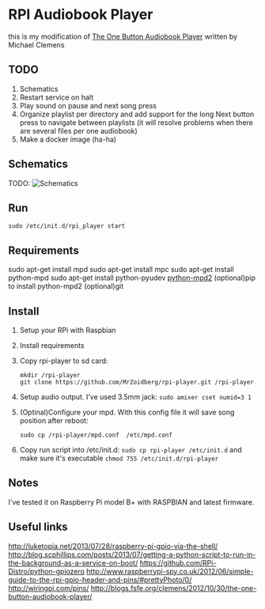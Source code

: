 # RPI Audiobook Player

this is my modification of [The One Button Audiobook Player](http://blogs.fsfe.org/clemens/2012/10/30/the-one-button-audiobook-player/) written by Michael Clemens

## TODO

1. Schematics
2. Restart service on halt
3. Play sound on pause and next song press
4. Organize playlist per directory and add support
   for the long Next button press to navigate
   between playlists (it will resolve problems when
   there are several files per one audiobook)
5. Make a docker image (ha-ha)

## Schematics

TODO:
![Schematics]()

## Run

```Shell
sudo /etc/init.d/rpi_player start
```

## Requirements

sudo apt-get install mpd
sudo apt-get install mpc
sudo apt-get install python-mpd
sudo apt-get install python-pyudev
[python-mpd2](https://github.com/Mic92/python-mpd2)
(optional)pip to install python-mpd2
(optional)git

## Install

1. Setup your RPi with Raspbian
2. Install requirements
3. Copy rpi-player to sd card:

   ```Shell
   mkdir /rpi-player
   git clone https://github.com/MrZoidberg/rpi-player.git /rpi-player
   ```

4. Setup audio output. I've used 3.5mm jack: ```sudo amixer cset numid=3 1```
5. (Optinal)Configure your mpd. With this config file it will save song position after reboot:

   ```Shell
   sudo cp /rpi-player/mpd.conf  /etc/mpd.conf
   ```

6. Copy run script into /etc/init.d: ```sudo cp rpi-player /etc/init.d``` and
   make sure it's executable ```chmod 755 /etc/init.d/rpi-player```

## Notes

I've tested it on Raspberry Pi model B+ with RASPBIAN and latest firmware.

## Useful links

http://luketopia.net/2013/07/28/raspberry-pi-gpio-via-the-shell/
http://blog.scphillips.com/posts/2013/07/getting-a-python-script-to-run-in-the-background-as-a-service-on-boot/
https://github.com/RPi-Distro/python-gpiozero
http://www.raspberrypi-spy.co.uk/2012/06/simple-guide-to-the-rpi-gpio-header-and-pins/#prettyPhoto/0/
http://wiringpi.com/pins/
http://blogs.fsfe.org/clemens/2012/10/30/the-one-button-audiobook-player/

